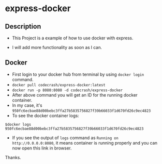 # express-docker
## Description

* This Project is a example of how to use docker with express.


* I will add more functionality as soon as I can.


## Docker

* First login to your docker hub from terminal by using `docker login` command.
* `docker pull codecrash/express-docker:latest`
* `docker run -p 8080:8080 -d codecrash/express-docker`
* After above command you will get an ID for the running docker container.
* In my case, it's `950fc6ecbae88d00bebc3ffa27b5835756827f39b66033f1d670fd26c9ec4823`
* To see the docker container logs: 

```
$docker logs 950fc6ecbae88d00bebc3ffa27b5835756827f39b66033f1d670fd26c9ec4823
```
* If you see the output of `logs` command as `Running on http://0.0.0.0:8080`, it means container is running properly and you can now open this link in browser. 




Thanks.